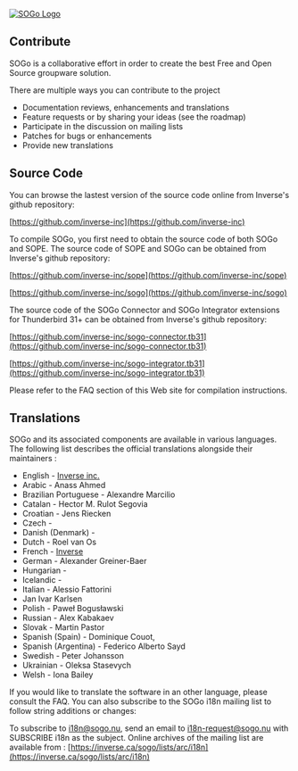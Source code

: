 [![SOGo Logo](http://www.sogo.nu/fileadmin/sogo/logos/sogo.logo.png)](http://www.sogo.nu/)

## Contribute

SOGo is a collaborative effort in order to create the best Free and Open Source groupware solution.

There are multiple ways you can contribute to the project

* Documentation reviews, enhancements and translations
* Feature requests or by sharing your ideas (see the roadmap)
* Participate in the discussion on mailing lists
* Patches for bugs or enhancements
* Provide new translations

## Source Code

You can browse the lastest version of the source code online from Inverse's github repository:

[https://github.com/inverse-inc](https://github.com/inverse-inc)

To compile SOGo, you first need to obtain the source code of both SOGo and SOPE. The source code of SOPE and SOGo can be obtained from Inverse's github repository:

[https://github.com/inverse-inc/sope](https://github.com/inverse-inc/sope)

[https://github.com/inverse-inc/sogo](https://github.com/inverse-inc/sogo)

The source code of the SOGo Connector and SOGo Integrator extensions for Thunderbird 31+ can be obtained from Inverse's github repository:

[https://github.com/inverse-inc/sogo-connector.tb31](https://github.com/inverse-inc/sogo-connector.tb31)

[https://github.com/inverse-inc/sogo-integrator.tb31](https://github.com/inverse-inc/sogo-integrator.tb31)

Please refer to the FAQ section of this Web site for compilation instructions.

## Translations

SOGo and its associated components are available in various languages. The following list describes the official translations alongside their maintainers :

* English - [Inverse inc.](http://www.inverse.ca/)
* Arabic - Anass Ahmed
* Brazilian Portuguese - Alexandre Marcilio
* Catalan - Hector M. Rulot Segovia
* Croatian - Jens Riecken
* Czech - 
* Danish (Denmark) - 
* Dutch - Roel van Os
* French - [Inverse](http://www.inverse.ca/)
* German - Alexander Greiner-Baer
* Hungarian - 
* Icelandic - 
* Italian - Alessio Fattorini
* Jan Ivar Karlsen
* Polish - Paweł Bogusławski
* Russian - Alex Kabakaev
* Slovak - Martin Pastor
* Spanish (Spain) - Dominique Couot, 
* Spanish (Argentina) - Federico Alberto Sayd
* Swedish - Peter Johansson
* Ukrainian - Oleksa Stasevych
* Welsh - Iona Bailey
 
If you would like to translate the software in an other language, please consult the FAQ. You can also subscribe to the SOGo i18n mailing list to follow string additions or changes:

To subscribe to i18n@sogo.nu, send an email to i18n-request@sogo.nu with SUBSCRIBE i18n as the subject.
Online archives of the mailing list are available from :
[https://inverse.ca/sogo/lists/arc/i18n](https://inverse.ca/sogo/lists/arc/i18n)
